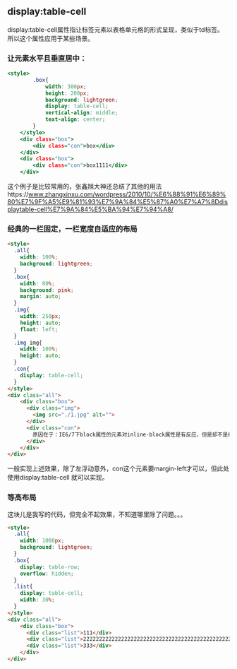 ## display:table-cell

display:table-cell属性指让标签元素以表格单元格的形式呈现，类似于td标签。
所以这个属性应用于某些场景。
### 让元素水平且垂直居中：
``` htm
<style>
		.box{
			width: 300px;
			height: 200px;
			background: lightgreen;
			display: table-cell;
			vertical-align: middle;
			text-align: center;
		}
	</style>
	<div class="box">
		<div class="con">box</div>
	</div>
	<div class="box">
		<div class="con">box1111</div>
	</div>
```

这个例子是比较常用的，张鑫旭大神还总结了其他的用法https://www.zhangxinxu.com/wordpress/2010/10/%E6%88%91%E6%89%80%E7%9F%A5%E9%81%93%E7%9A%84%E5%87%A0%E7%A7%8Ddisplaytable-cell%E7%9A%84%E5%BA%94%E7%94%A8/

### 经典的一栏固定，一栏宽度自适应的布局

``` html
<style>
  .all{
	width: 100%;
	background: lightgreen;
  }
  .box{
	width: 80%;
	background: pink;
	margin: auto;
  }
  .img{
	width: 250px;
	height: auto;
	float: left;
  }
  .img img{
	width: 100%;
	height: auto;
  }
  .con{
	display: table-cell;
  }
</style>
<div class="all">
	<div class="box">
	  <div class="img">
		<img src="./1.jpg" alt="">
	  </div>
	  <div class="con">
		原因在于：IE6/7下block属性的元素对inline-block属性是有反应，但是却不是纯洁的反应，而是怪蜀黍看到粉嫩小萝莉的一点邪念，就是让元素有个怪异的haslayout属性。//zxx:大家似乎都喜欢用haslayout解析一些老IE下的一些怪异现象，但我自己打心底里是不认同这个概念。如果IE6/7是很标准的纯洁的解释inline-block属性的话，是无法实现自适应的，右侧的文字描述内容会跑到头像的下面，哦呵呵~~有点负负得正，以毒攻毒的意味。代码如下：display:table-cell; *display:inline-block;就万事大吉，收工回家了。在本例demo中，右侧内容足够多，所以宽度完整的撑开了，如果内容有限，则宽度就是内容的宽度，此时想要让某个元素（例如关闭按钮）右侧定位就会有问题，解决方法就是定义一个非常宽的宽度，就像上面facebook截图中的CSS属性一样，所以，考虑到各种情况，更健壮耐用的CSS代码应如下：display:table-cell;*display:inline-block;width:2000px; *width:auto;或者使用：display:table-cell;  width:2000px; *width:auto; *zoom:1;这种两栏的自适应布局，不仅不要分别丈量与计算两列的宽度，连“页面重构鑫三无准则之无宽度准则”中absolute自适应布局的头像宽度都不需要亮了，可以说是更加懒惰，更加直接的好方法。三、display:table-cell下的等高布局
	  </div>
	</div>
</div>
```
一般实现上述效果，除了左浮动意外，con这个元素要margin-left才可以，但此处使用display:table-cell 就可以实现。

### 等高布局

这块儿是我写的代码，但完全不起效果，不知道哪里除了问题。。。
``` html
<style>
  .all{
	width: 1000px;
	background: lightgreen;
  }
  .box{
	display: table-row;
	overflow: hidden;
  }
  .list{
	display: table-cell;
	width: 30%;
  }
</style>
<div class="all">
	<div class="box">
	  <div class="list">111</div>
	  <div class="list">2222222222222222222222222222222222222222222222222222222222</div>
	  <div class="list">333</div>
	</div>
</div>
```
